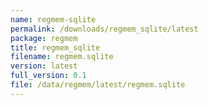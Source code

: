 ```yaml
---
name: regmem-sqlite
permalink: /downloads/regmem_sqlite/latest
package: regmem
title: regmem_sqlite
filename: regmem.sqlite
version: latest
full_version: 0.1
file: /data/regmem/latest/regmem.sqlite
---
```

